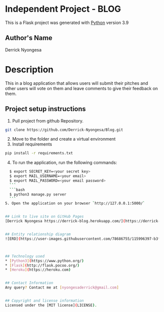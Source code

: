 # Independent Project - BLOG

This is a Flask project was generated with [Python](https://www.python.org/) version 3.9


## Author's Name
Derrick Nyongesa


# Description
This in a blog application that allows users will submit their pitches and other users will vote on them and leave comments to give their feedback on them.


## Project setup instructions
1. Pull project from github Repository.

```bash
git clone https://github.com/Derrick-Nyongesa/Blog.git
``` 
2. Move to the folder and create a virtual environment
3. Install requirements
  ```bash
  pip install -r requirements.txt
  ```
4. To run the application, run the following commands:
  ```bash
    $ export SECRET_KEY=<your secret key>
    $ export MAIL_USERNAME=<your email>
    $ export MAIL_PASSWORD=<your email password>
    ``` 
    ```bash
    $ python3 manage.py server
    ``` 
5. Open the application on your browser `http://127.0.0.1:5000/`


## Link to live site on GitHub Pages
[Derrick Nyongesa https://derrick-blog.herokuapp.com/](https://derrick-blog.herokuapp.com/)


## Entity relationship diagram 
![ERD](https://user-images.githubusercontent.com/78686755/115996397-b3f2e300-a5e7-11eb-81c1-80c4e8b4b2da.jpeg)



## Technology used
* [Python3](https://www.python.org/)
* [Flask](http://flask.pocoo.org/)
* [Heroku](https://heroku.com)


## Contact Information 
Any query? Contact me at [nyongesaderrick@gmail.com]


## Copyright and license information
Licensed under the [MIT license](LICENSE).